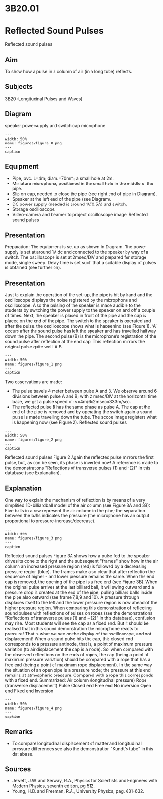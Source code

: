 # 3B20.01 
  # Reflected Sound Pulses 
   Reflected sound pulses   
  
## Aim   
 To show how a pulse in a column of air (in a long tube) reflects.    
  
## Subjects   
 3B20 (Longitudinal Pulses and Waves)   
  
## Diagram   
  speaker powersupply and switch cap microphone   
```{figure} figures/figure_0.png  
---  
width: 50%  
name: figures/figure_0.png  
---  
caption  
``` 
     
  
## Equipment   
 
 *  Pipe, pvc. L=4m; diam.=70mm; a small hole at 2m. 
 *  Miniature microphone, positioned in the small hole in the middle of the pipe. 
 *  Slip on cap, needed to close the pipe (see right end of pipe in Diagram). 
 *  Speaker at the left end of the pipe (see Diagram). 
 *  DC power supply (needed is around 1V/0.5A) and switch. 
 *  Storage oscilloscope. 
 *  Video-camera and beamer to project oscilloscope image.   Reflected sound pulses
    
  
## Presentation   
 Preparation: The equipment is set up as shown in Diagram. The power supply is set at around 1V dc and connected to the speaker by way of a switch. The oscilloscope is set at 2msec/DIV and prepared for storage mode, single sweep. Delay time is set such that a suitable display of pulses is obtained (see further on).   
  
## Presentation   
 Just to explain the operation of the set-up, the pipe is hit by hand and the oscilloscope displays the noise registered by the microphone and oscilloscope. Also the pulsing of the speaker is made audible to the students by switching the power supply to the speaker on and off a couple of times. Next, the speaker is placed in front of the pipe and the cap is placed on the end of the pipe. The switch to the speaker is operated and after the pulse, the oscilloscope shows what is happening (see Figure 1). ‘A’ occurs after the sound pulse has left the speaker and has travelled halfway down the pipe. The second pulse (B) is the microphone’s registration of the sound pulse after reflection at the end cap. This reflection mirrors the original pulse quite well. A                         B   
```{figure} figures/figure_1.png  
---  
width: 50%  
name: figures/figure_1.png  
---  
caption  
``` 
 Two observations are made: 
 *  The pulse travels 4 meter between pulse A and B. We observe around 6 divisions between pulse A and B; with 2 msec/DIV at the horizontal time base, we get a pulse speed of: v=4m/6x2msec=333m/sec. 
 *  The reflected pulse B has the same phase as pulse A.  The cap at the end of the pipe is removed and by operating the switch again a sound pulse is made travelling down the tube. The scope image registers what is happening now (see Figure 2).   Reflected sound pulses   
```{figure} figures/figure_2.png  
---  
width: 50%  
name: figures/figure_2.png  
---  
caption  
``` 
   Reflected sound pulses  Figure 2  Again the reflected pulse mirrors the first pulse, but, as can be seen, its phase is inverted now! A reference is made to the demonstrations "Reflections of transverse pulses (1) and -(2)" in this database (see
 Explanation).    
  
## Explanation   
 One way to explain the mechanism of reflection is by means of a very simplified 1D-billiardball model of the air column (see Figure 3A and 3B): Five balls in a row represent the air column in the pipe; the separation between the balls indicates the pressure (the microphone has an output proportional to pressure-increase/decrease).     
```{figure} figures/figure_3.png  
---  
width: 50%  
name: figures/figure_3.png  
---  
caption  
``` 
   Reflected sound pulses Figure 3A shows how a pulse fed to the speaker drives its cone to the right and the subsequent "frames" show how in the air column an increased pressure region (red) is followed by a decreasing pressure region (blue). The frames make also clear that after reflection the sequence of higher - and lower pressure remains the same. When the end cap is removed, the opening of the pipe is a free end (see Figure 3B). When the original pulse arrives at the last billiard ball, it will swing outward and a pressure drop is created at the end of the pipe, pulling billiard balls inside the pipe also outward (see frame 7,8,9 and 10). A pressure through displaces itself to the left and the lower pressure region is now ahead of the higher pressure region.  When comparing this demonstration of reflecting sound pulses with reflections of pulses on ropes (see the demonstrations “Reflections of transverse pulses (1) and – (2)” in this database), confusion may rise. Most students will see the cap as a fixed end. But it should be realised that in this sound demonstration the microphone reacts to pressure! That is what we see on the display of the oscilloscope, and not displacement! When a sound pulse hits the cap, this closed end corresponds to a pressure antinode, that is, a point of maximum pressure variation (to air displacement the cap is a node). So, when compared with the observed reflections on the ends of ropes, the cap (being a point of maximum pressure variation) should be compared with a rope that has a free end (being a point of maximum rope displacement). In the same way the situation of an open pipe is a pressure node; the pressure at this end remains at atmospheric pressure. Compared with a rope this corresponds with a fixed end. Summarized:  Air column (longitudinal pressure) Rope (transverse displacement) Pulse Closed end Free end No inversion Open end Fixed end Inversion   
```{figure} figures/figure_4.png  
---  
width: 50%  
name: figures/figure_4.png  
---  
caption  
``` 
       
  
## Remarks   
        
 *  To compare longitudinal displacement of matter and longitudinal pressure differences see also the demonstration "Kundt's tube" in this dat
abase.   
  
## Sources   
 
 *  Jewett, J.W. and Serway, R.A., Physics for Scientists and Engineers with Modern Physics, seventh edition, pg 512. 
 *  Young, H.D. and Freeman, R.A., University Physics, pag. 631-632.
  